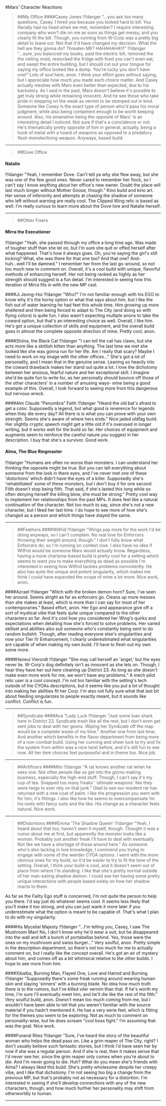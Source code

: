#Mars' Character Reactions

  >##My Office 
  ####Casey Jones
!!!danger "...you ask too many questions, Casey. I hired you because you looked hard to kill. You literally had no head when we met, remember? I require interesting company who won't die on me as soon as things get messy, and you clearly fit the bill. Though, you running from W-Corp was a pretty big detail to leave out. Not that it'd have changed my decision. What the hell are they gonna do? Threaten ME? HAHAHAHA!!!"
 !!!danger "...sure, you balanced my books, paid the electric bill, removed the the ceiling mold, restocked the fridge with food you can't even eat, and swept the entire building, but I should cut out your tongue for saying my office looked like a dump. You're lucky you don't have one!"
 Lots of sovl here, anon. I think your effort goes without saying, but I appreciate how much you made each choice matter. And Casey actually meshes with Mars even better than expected, due to his backstory. As I said in the past, Mars doesn't believe it's possible to get truly strong while remaining innocent. And he see those who take pride in stepping on the weak as vermin to be stomped out in kind. Someone like Casey is the exact type of person who'd pass his moral judgment, while also being competent enough to be worth keeping around. Also, his emanation being the opposite of Mars' is an interesting detail I noticed. Not sure if that's a coincidence or not. He's thematically pretty opposite of him in general, actually, being a hunk of metal with a hoard of weapons as opposed to a predatory flesh monster/living weapon. Anyways, based build.
____________

  >##Dove Office
  #### Natalie
!!!danger "Yeah, I remember Dove. Can't tell ya why she flew away, but she was one of the few good ones. Never cared to remember her flock, so I can't say I know anything about her office's new owner. Doubt the place will last much longer without Mother Goose, though."
  Kino build and kino art. Her sense of inferiority and attempts at chasing the shadow of someone who left without warning are really cool. The Clipped Wing relic is based as well. I'm really curious to learn more about the Dove lore and Natalie herself.
  ___________

>##Other Fixers
  #### Mirra the Executioner
!!!danger "Yeah, she passed through my office a long time ago. Was made of tougher stuff than she let on, but I'm sure she quit or offed herself after what happened. That's how it always goes. Oh, you're saying the girl's still kicking? What, she was there for that one too? And that one? And- huh...well I'll be damned."
  I remember her from the last go-around, so not too much new to comment on. Overall, it's a cool build with unique, flavorful methods of enhancing herself. Her not being ranked as highly as her strength should suggest is a fun detail. I'm interested in seeing how this iteration of Mirra fits in with the new MP cast.

  ####Ji Jeong-Hui
!!!danger "Who?"
I'm not familiar enough with his EGO to know why it's the horny option or what that says about him, but I like the fish out of water learning he had feet this whole time. Him growing up more sheltered and then being forced to adapt to The City (and doing so with flying colors) is quite fun. I also wasn't expecting multiple anons to take the coward option, but that's an interesting choice as well. Overall, I like him. He's got a unique collection of skills and equipment, and the overall build goes in almost the complete opposite direction of mine. Pretty cool, anon.

  ####Shiina, the Black Cat
 !!!danger  "I can tell the cat has claws, but she acts more like a skittish kitten than anything. The last time we met she looked like she was gonna run for her life. Am I really that scary? Maybe I need to work on my image with the other offices..."
  She's got a lot of personality, and I mean that in the genuine sense. Leaning so heavily into the coward drawback makes her stand out quite a lot. I love the dichotomy between her anxious, fearful nature and her exceptional skill. I imagine she'd be quite fun to write for, as her personally should bounce off those of the other characters' in a number of amusing ways- mine being a good example of this. Overall, I look forward to seeing more from this dangerous but nervous wreck.

  ####Alm Claude “Penumbra” Faith
!!!danger   "Heard the old bat's afraid to get a color. Supposedly a legend, but what good is reverence for legends when they die every day? All there is is what you can prove with your own strength. Seems she's aware of where hers ends."
  Nice jaded oldfag build. Her slightly cryptic speech might get a little old if it's overused in longer writing, but it works well for the build so far. Her choices of equipment and augments seem to reinforce the careful nature you suggest in her description. I buy that she's a survivor. Good work.

  #### Alma, The Blue Ringmaster
!!!danger   "Humans are often no worse than monsters. I can understand her thinking the opposite might be true. But you can tell everything about someone from the look in there eyes, and I've never met one of these 'distortions' which didn't have the eyes of a killer. Supposedly she's 'rehabilitated' some of these monsters, but I don't buy it for one second. Filth doesn't stop being filth. That said, if she's lasted this long while so often denying herself the killing blow, she must be strong."
  Pretty cool way to implement her relationships from the past MPs. It does feel like a natural continuation of the character. Not too much to say, since she's not a new character, but I liked her last time. I do hope to see more of how she's changed as a person and which things have stayed the same.
  _______________

  >##Feathers
  ####Wilfrid
!!!danger   "Wings pay more for the work I'd be doing anyways, so I can't complain. No real love for Enforcers throwing their weight around, though."
  I don't fully know what Enforcers do, so I'm running on context clue. I also have no idea if Wilfrid would be someone Mars would actually know. Regardless, having a more charisma-based build is pretty cool for a setting which seems to want you to make everything as dead as possible I'm interested in seeing how Wilfrid tackles problems nonviolently. He also has quite the unique and potent singularity, which makes me think I could have expanded the scope of mine a lot more. Nice work, anon.

  ####Azrael
!!!danger   "Witch with the broken demon horn? Sure, I've seen her around. Seems alright as far as enforcers go. Cleans up more messes than she makes at least, which is more than I can say for most of her contemporaries."
  Based effort, anon. Her Ego and appearance give off a sort of mystical vibe that feels quite unique compared to the other characters so far. And it's cool how you considered her Wing's quirks and expectations when detailing how she's forced to solve problems. Her varied skillset and abilities also suit someone who's constantly being sent to do random bullshit. Though, after reading everyone else's singularities and now your Tier IV Enhancement, I clearly underestimated what singularities are capable of when making my own build. I'll have to flesh out my own some more.

  ####Haneul Vierordt
!!!danger   "She may call herself an 'angel,' but the eyes never lie. W-Corp's dog definitely isn't as innocent as she lets on. Though, I hear they have her out here cleaning up District 23. As long as she doesn't make even more work for me, we won't have any problems."
  A mech pilot relic user is a cool concept. I'm not too familiar with the setting's tech outside of the CYOAs descriptions, but it seems like you put a lot of thought into making her abilities fit her Corp. I'm also not fully sure what that last bit about feeding singularizes to people exactly meant, but it sounds like conflict. Conflict is fun.
  __________________

  >##Syndicate
  ####Ava "Lady Luck
!!!danger   "Just some loan shark here in District 23. Syndicate trash like all the rest, but I don't even get sent jobs to deal with her goons. Wiping her Syndicate off the map would be a complete waste of my time."
  Another one from last time. And another which benefits in the flavor department from being more of a non-combat build. Using her cunning and sheer luck to try and fix the system from within was a nice twist before, and it's still fun to see now. All her item choices feel purposeful and in theme too. Nice job.
  ___________

  >##Artificers
  ####Milo
!!!danger   "A rat knows another rat when he sees one. Not often people like us get into the gizmo making business, especially the high-end stuff. Though, I can't say it's my cup of tea. Snapped too many freaks' 'ultimate weapons' like they were twigs to ever rely on that junk."
  Glad to see our resident rat has returned with a new coat of paint. I like the progression you went with for him; it's fittings. I also like how he seems to overcompensate for his roots with fancy suits and the like. His change as a character feels natural. Nice work.
  ______________

  >##Distortions
  ####Emma 'The Shadow Queen'
!!!danger   "Yeah, I heard about that too; haven't seen it myself, though. Thought it was a rumor about me at first, but apparently the monster looks like a woman. Probably just another freak I'll have to deal with eventually. Not like we have a shortage of those around here."
  As someone who's also lacking in lore knowledge, I commend you trying to engage with some of the weirder CYOA options. I went with the more obvious ones for my build, so it'd be easier to try to fit the tone of the setting. Overall, I think your build is cool, and it doesn't seem out of place from where I'm standing. I like that she's pretty normal outside of her man-eating shadow demon. I could see her having some pretty unique interactions with people based solely on how her shadow reacts to them. 

  As far as the Failty Ego stuff is concerned, I'm not quite the person to help you there. I'd say just do whatever seems cool. It seems less likely that you'll make it too strong, and you can just wank it more later if you underestimate what the option is meant to be capable of. That's what I plan to do with my singularity.

  ####His Ṃycelial Ṃajesty
!!!danger   "...I'm telling you, Casey, I saw The Mushroom Man! No, I don't know why he'd wear a suit, but he disappeared into the wall and left a bunch of portabellas behind. Yes, those were the ones on my mushroom and swiss burger..."
  Very sovlful, anon. Pretty simple in the description department, so there's not too much for me to actually comment on, but I really like the concept overall. He's got an air of mystery about him, and comes off as a bit whimsical relative to the other builds. I hope to see more from him.

  ####Xibalba, Burning Man, Flayed One, Love and Hatred and Burning
!!!danger   "Supposedly there's some freak running around wearing human skin and slaying 'sinners' with a burning blade. No idea how much truth there is to the rumors, but I've killed viler vermin than that. If he's worth my time, I'm sure I'll eventually meet him, and he'll die like the rest of the filth."
  Very soulful build, anon. Doesn't mean too much coming from me, but I wouldn't have been able to tell that you weren't familiar with the source material if you hadn't mentioned it. He has a very eerie feel, which is fitting for the themes you seem to be exploring. Not as much to comment on personality-wise, but he does scream "cool boss fight." I'm assuming that was the goal. Nice work.

  ####Funeral Rites
!!!danger   "Sure, I've heard the story of the beautiful woman who helps the dead pass on. Like a grim reaper of The City, right? I don't usually believe such fantastic stories, but I think I'd have seen her by now if she was a regular person. And if she is real, then it makes sense that I'd never see her, since the grim reaper only comes when you're about to die. And I'm never going to die. Huh? What do you mean she's friends with Alma?
I always liked this build. She's pretty wholesome despite her creepy vibe, and I like that dichotomy. I'm not seeing too big a change from the previous MP, but that's probably not as necessary for a distortion. I'm interested in seeing if she'll develop connections with any of the new characters, though, and how much further her personality may shift from otherworldly to human.
  ___________